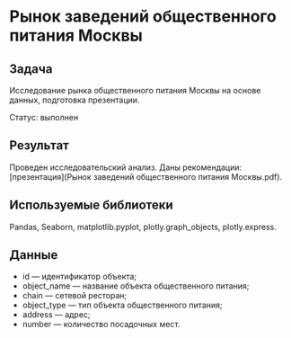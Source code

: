 # Рынок заведений общественного питания Москвы
## Задача
Исследование рынка общественного питания Москвы на основе данных, подготовка презентации.

Статус: выполнен
## Результат
Проведен исследовательский анализ. Даны рекомендации: [презентация](Рынок заведений общественного питания Москвы.pdf).

## Используемые библиотеки
Pandas, Seaborn, matplotlib.pyplot, plotly.graph_objects, plotly.express. 
## Данные
- id — идентификатор объекта;
- object_name — название объекта общественного питания;
- chain — сетевой ресторан;
- object_type — тип объекта общественного питания;
- address — адрес;
- number — количество посадочных мест.